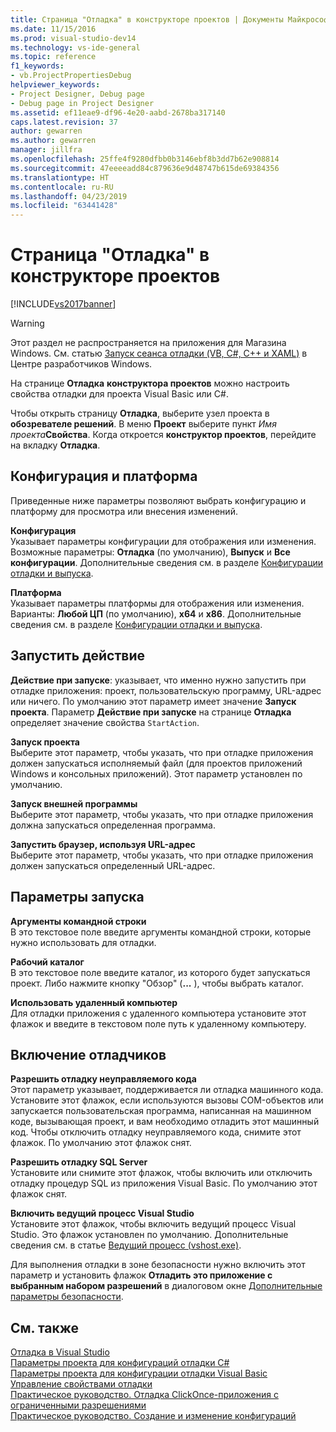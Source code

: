 ```yaml
---
title: Страница "Отладка" в конструкторе проектов | Документы Майкрософт
ms.date: 11/15/2016
ms.prod: visual-studio-dev14
ms.technology: vs-ide-general
ms.topic: reference
f1_keywords:
- vb.ProjectPropertiesDebug
helpviewer_keywords:
- Project Designer, Debug page
- Debug page in Project Designer
ms.assetid: ef11eae9-df96-4e20-aabd-2678ba317140
caps.latest.revision: 37
author: gewarren
ms.author: gewarren
manager: jillfra
ms.openlocfilehash: 25ffe4f9280dfbb0b3146ebf8b3dd7b62e908814
ms.sourcegitcommit: 47eeeeadd84c879636e9d48747b615de69384356
ms.translationtype: HT
ms.contentlocale: ru-RU
ms.lasthandoff: 04/23/2019
ms.locfileid: "63441428"
---
```

# <a name="debug-page-project-designer"></a>Страница "Отладка" в конструкторе проектов
[!INCLUDE[vs2017banner](../../includes/vs2017banner.md)]

> [!WARNING]
> Этот раздел не распространяется на приложения для Магазина Windows. См. статью [Запуск сеанса отладки (VB, C#, C++ и XAML)](../../debugger/start-a-debugging-session-for-a-store-app-in-visual-studio-vb-csharp-cpp-and-xaml.md) в Центре разработчиков Windows.  
  
 На странице **Отладка** **конструктора проектов** можно настроить свойства отладки для проекта Visual Basic или C#.  
  
 Чтобы открыть страницу **Отладка**, выберите узел проекта в **обозревателе решений**. В меню **Проект** выберите пункт _Имя проекта_**Свойства**. Когда откроется **конструктор проектов**, перейдите на вкладку **Отладка**.  
  
## <a name="configuration-and-platform"></a>Конфигурация и платформа  
 Приведенные ниже параметры позволяют выбрать конфигурацию и платформу для просмотра или внесения изменений.  
  
 **Конфигурация**  
 Указывает параметры конфигурации для отображения или изменения. Возможные параметры: **Отладка** (по умолчанию), **Выпуск** и **Все конфигурации**. Дополнительные сведения см. в разделе [Конфигурации отладки и выпуска](http://msdn.microsoft.com/0440b300-0614-4511-901a-105b771b236e).  
  
 **Платформа**  
 Указывает параметры платформы для отображения или изменения. Варианты: **Любой ЦП** (по умолчанию), **x64** и **x86**. Дополнительные сведения см. в разделе [Конфигурации отладки и выпуска](http://msdn.microsoft.com/0440b300-0614-4511-901a-105b771b236e).  
  
## <a name="start-action"></a>Запустить действие  
 **Действие при запуске**: указывает, что именно нужно запустить при отладке приложения: проект, пользовательскую программу, URL-адрес или ничего. По умолчанию этот параметр имеет значение **Запуск проекта**. Параметр **Действие при запуске** на странице **Отладка** определяет значение свойства `StartAction`.  
  
 **Запуск проекта**  
 Выберите этот параметр, чтобы указать, что при отладке приложения должен запускаться исполняемый файл (для проектов приложений Windows и консольных приложений). Этот параметр установлен по умолчанию.  
  
 **Запуск внешней программы**  
 Выберите этот параметр, чтобы указать, что при отладке приложения должна запускаться определенная программа.  
  
 **Запустить браузер, используя URL-адрес**  
 Выберите этот параметр, чтобы указать, что при отладке приложения должен запускаться определенный URL-адрес.  
  
## <a name="start-options"></a>Параметры запуска  
 **Аргументы командной строки**  
 В это текстовое поле введите аргументы командной строки, которые нужно использовать для отладки.  
  
 **Рабочий каталог**  
 В это текстовое поле введите каталог, из которого будет запускаться проект. Либо нажмите кнопку "Обзор" (**...** ), чтобы выбрать каталог.  
  
 **Использовать удаленный компьютер**  
 Для отладки приложения с удаленного компьютера установите этот флажок и введите в текстовом поле путь к удаленному компьютеру.  
  
## <a name="enable-debuggers"></a>Включение отладчиков  
 **Разрешить отладку неуправляемого кода**  
 Этот параметр указывает, поддерживается ли отладка машинного кода. Установите этот флажок, если используются вызовы COM-объектов или запускается пользовательская программа, написанная на машинном коде, вызывающая проект, и вам необходимо отладить этот машинный код. Чтобы отключить отладку неуправляемого кода, снимите этот флажок. По умолчанию этот флажок снят.  
  
 **Разрешить отладку SQL Server**  
 Установите или снимите этот флажок, чтобы включить или отключить отладку процедур SQL из приложения Visual Basic. По умолчанию этот флажок снят.  
  
 **Включить ведущий процесс Visual Studio**  
 Установите этот флажок, чтобы включить ведущий процесс Visual Studio. Это флажок установлен по умолчанию. Дополнительные сведения см. в статье [Ведущий процесс (vshost.exe)](../../ide/hosting-process-vshost-exe.md).  
  
 Для выполнения отладки в зоне безопасности нужно включить этот параметр и установить флажок **Отладить это приложение с выбранным набором разрешений** в диалоговом окне [Дополнительные параметры безопасности](../../ide/reference/advanced-security-settings-dialog-box.md).  
  
## <a name="see-also"></a>См. также  
 [Отладка в Visual Studio](../../debugger/debugging-in-visual-studio.md)   
 [Параметры проекта для конфигураций отладки C#](../../debugger/project-settings-for-csharp-debug-configurations.md)   
 [Параметры проекта для конфигурации отладки Visual Basic](../../debugger/project-settings-for-a-visual-basic-debug-configuration.md)   
 [Управление свойствами отладки](http://msdn.microsoft.com/92474d16-e7fe-4fac-9287-6bd6b3a7eb68)   
 [Практическое руководство. Отладка ClickOnce-приложения с ограниченными разрешениями](../../deployment/how-to-debug-a-clickonce-application-with-restricted-permissions.md)   
 [Практическое руководство. Создание и изменение конфигураций](../../ide/how-to-create-and-edit-configurations.md)
